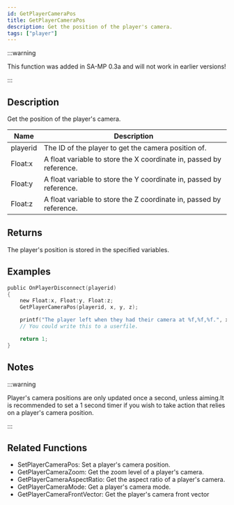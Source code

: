 ```yaml
---
id: GetPlayerCameraPos
title: GetPlayerCameraPos
description: Get the position of the player's camera.
tags: ["player"]
---
```


:::warning

This function was added in SA-MP 0.3a and will not work in earlier versions!

:::

## Description

Get the position of the player's camera.

| Name     | Description                                                         |
| -------- | ------------------------------------------------------------------- |
| playerid | The ID of the player to get the camera position of.                 |
| Float:x  | A float variable to store the X coordinate in, passed by reference. |
| Float:y  | A float variable to store the Y coordinate in, passed by reference. |
| Float:z  | A float variable to store the Z coordinate in, passed by reference. |

## Returns

The player's position is stored in the specified variables.

## Examples

```c
public OnPlayerDisconnect(playerid)
{
    new Float:x, Float:y, Float:z;
    GetPlayerCameraPos(playerid, x, y, z);

    printf("The player left when they had their camera at %f,%f,%f.", x, y, z);
    // You could write this to a userfile.

    return 1;
}
```

## Notes

:::warning

Player's camera positions are only updated once a second, unless aiming.It is recommended to set a 1 second timer if you wish to take action that relies on a player's camera position.

:::

## Related Functions

- SetPlayerCameraPos: Set a player's camera position.
- GetPlayerCameraZoom: Get the zoom level of a player's camera.
- GetPlayerCameraAspectRatio: Get the aspect ratio of a player's camera.
- GetPlayerCameraMode: Get a player's camera mode.
- GetPlayerCameraFrontVector: Get the player's camera front vector
